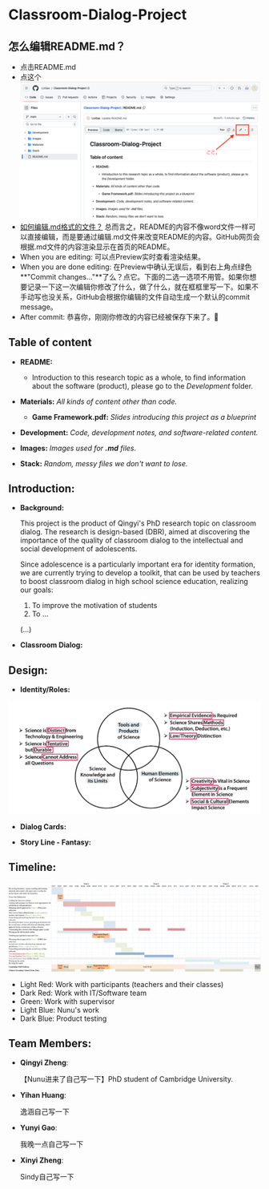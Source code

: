 # Classroom-Dialog-Project

## 怎么编辑README.md？

* 点击README.md
* 点这个
   ![Team-Roles](Images/How-to-Edit-README.png)
* [如何编辑.md格式的文件？](https://docs.github.com/en/get-started/writing-on-github/getting-started-with-writing-and-formatting-on-github/basic-writing-and-formatting-syntax)
  总而言之，README的内容不像word文件一样可以直接编辑，而是要通过编辑.md文件来改变README的内容。GitHub网页会根据.md文件的内容渲染显示在首页的README。
* When you are editing: 可以点Preview实时查看渲染结果。
* When you are done editing: 在Preview中确认无误后，看到右上角点绿色**"Commit changes..."**了么？点它。下面的二选一选项不用管。如果你想要记录一下这一次编辑你修改了什么，做了什么，就在框框里写一下。如果不手动写也没关系，GitHub会根据你编辑的文件自动生成一个默认的commit message。
* After commit: 恭喜你，刚刚你修改的内容已经被保存下来了。:japanese_ogre:

## Table of content

* **README:**
  - Introduction to this research topic as a whole, to find information about the software (product), please go to the _Development_ folder.
    
* **Materials:** _All kinds of content other than code._
  - **Game Framework.pdf:** _Slides introducing this project as a blueprint_
 
* **Development:** _Code, development notes, and software-related content._

* **Images:** _Images used for **.md** files._

* **Stack:** _Random, messy files we don't want to lose._

## Introduction:

* **Background:**
  
  This project is the product of Qingyi's PhD research topic on classroom dialog. The research is design-based (DBR), aimed at discovering the importance of the quality of classroom dialog to the intellectual and social development of adolescents.

  Since adolescence is a particularly important era for identity formation, we are currently trying to develop a toolkit, that can be used by teachers to boost classroom dialog in high school science education, realizing our goals:
    1. To improve the motivation of students
    2. To ...

  (...)

* **Classroom Dialog:**








## Design:

* **Identity/Roles:**

![Team-Roles](images/Theory-of-Character-Design.jpg)

* **Dialog Cards:**

* **Story Line - Fantasy:**








## Timeline:

![Timeline](images/Timeline.jpg)

- Light Red: Work with participants (teachers and their classes)
- Dark Red: Work with IT/Software team
- Green: Work with supervisor
- Light Blue: Nunu's work
- Dark Blue: Product testing







## Team Members:

* **Qingyi Zheng**:

    【Nunu进来了自己写一下】PhD student of Cambridge University.
  
* **Yihan Huang**:

    逸涵自己写一下

* **Yunyi Gao**:

    我晚一点自己写一下

* **Xinyi Zheng**:

    Sindy自己写一下
